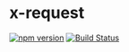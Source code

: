 # x-request

[![npm version](https://badge.fury.io/js/x-request.svg)](https://badge.fury.io/js/x-request)
[![Build Status](https://travis-ci.org/cowboyd/x-request.js.svg)](https://travis-ci.org/cowboyd/x-request.js)
